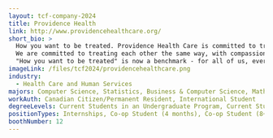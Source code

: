 ```yaml
---
layout: tcf-company-2024
title: Providence Health
link: http://www.providencehealthcare.org/
short_bio: >
  How you want to be treated. Providence Health Care is committed to treating those we serve with compassion and respect.
  We are committed to treating each other the same way, with compassion and respect. While it started with very humble roots, the Providence of today has grown; now there are almost 9,000 people working at our 17 sites. We have 8,000 staff, 1,500 medical staff/physicians, 200 researchers, 1,600 volunteers.
  "How you want to be treated" is now a benchmark - for all of us, every day.
imageLink: /files/tcf2024/providencehealthcare.png
industry:
  - Health Care and Human Services
majors: Computer Science, Statistics, Business & Computer Science, Mathematics, Cognitive Science, Neuroscience, Physics, Data Science, Computer Engineering, Electrical Engineering, Engineering Physics, Mechanical Engineering, Biomedical Engineering, Other Engineering
workAuth: Canadian Citizen/Permanent Resident, International Student
degreeLevels: Current Students in an Undergraduate Program, Current Students in a Masters Program, Current Students in a Phd Program, Graduated with an Undergraduate Degree, Graduated with a Graduate Degree (Masters or Phd)
positionTypes: Internships, Co-op Student (4 months), Co-op Student (8+ months), Recent Graduate, Part-time, Full-time, Temporary (Less than 4 months)
boothNumber: 12
---
```

